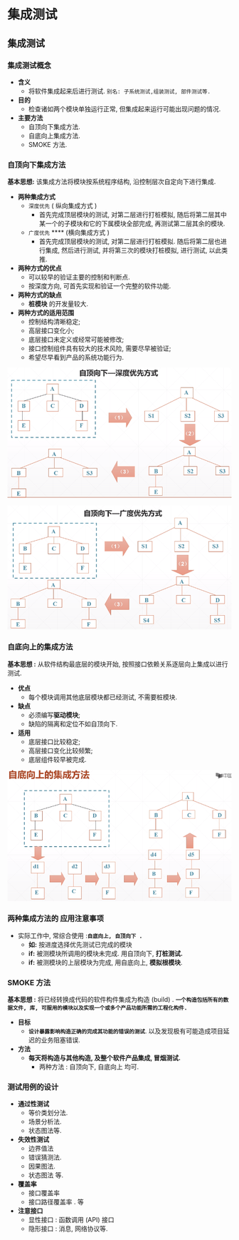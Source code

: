 # 集成测试

## 集成测试

### 集成测试概念

* **含义**
  * 将软件集成起来后进行测试.  `别名: 子系统测试,组装测试, 部件测试等.`
* **目的**
  * 检查诸如两个模块单独运行正常, 但集成起来运行可能出现问题的情况.
* **主要方法**
  * 自顶向下集成方法.
  * 自底向上集成方法.
  * SMOKE 方法.

### 自顶向下集成方法

**基本思想:**  该集成方法将模块按系统程序结构, 沿控制层次自定向下进行集成.

* **两种集成方式**
  * `深度优先`  \( 纵向集成方式 \)
    * 首先完成顶层模块的测试, 对第二层进行打桩模拟, 随后将第二层其中某一个的子模块和它的下属模块全部完成, 再测试第二层其余的模块.
  * `广度优先` ****  \(横向集成方式 \)
    * 首先完成顶层模块的测试, 对第二层进行打桩模拟. 随后将第二层也进行集成, 然后进行测试, 并将第三次的模块打桩模拟, 进行测试,  以此类推.
* **两种方式的优点**
  * 可以较早的验证主要的控制和判断点. 
  * 按深度方向, 可首先实现和验证一个完整的软件功能.
* **两种方式的缺点**
  * **桩模块** 的开发量较大.
* **两种方式的适用范围**
  * 控制结构清晰稳定;
  * 高层接口变化小;
  * 底层接口未定义或经常可能被修改;
  * 接口控制组件具有较大的技术风险, 需要尽早被验证;
  * 希望尽早看到产品的系统功能行为.

![&#x6DF1;&#x5EA6;&#x4F18;&#x5148;&#x65B9;&#x5F0F;&#x7684;&#x96C6;&#x6210;&#x65B9;&#x6CD5;](../.gitbook/assets/image%20%28196%29.png)

![&#x5E7F;&#x5EA6;&#x4F18;&#x5148;&#x65B9;&#x5F0F;](../.gitbook/assets/image%20%2826%29.png)

### 自底向上的集成方法

**基本思想  :**  从软件结构最底层的模块开始, 按照接口依赖关系逐层向上集成以进行测试.

* **优点**
  * 每个模块调用其他底层模块都已经测试, 不需要桩模块.
* **缺点**
  * 必须编写**驱动模块**;
  * 缺陷的隔离和定位不如自顶向下.
* **适用**
  * 底层接口比较稳定;
  * 高层接口变化比较频繁;
  * 底层组件较早被完成.

![&#x81EA;&#x5E95;&#x5411;&#x4E0A;&#x7684;&#x96C6;&#x6210;&#x65B9;&#x6CD5;](../.gitbook/assets/image%20%2858%29.png)

### 两种集成方法的 应用注意事项

* 实际工作中, 常综合使用 :**`自底向上, 自顶向下 .`**
  * **如:**   按进度选择优先测试已完成的模块
  * **if:**  被测模块所调用的模块未完成.  用自顶向下,  **打桩测试.**
  * **if:**  被测模块的上层模块为完成,  用自底向上,  **模拟根模块**.



### SMOKE 方法

**基本思想 :**  将已经转换成代码的软件构件集成为构造 \(build\) .  **`一个构造包括所有的数据文件, 库, 可服用的模块以及实现一个或多个产品功能所需的工程化构件.`**

* **目标**
  * **`设计暴露影响构造正确的完成其功能的错误的测试`**.  以及发现极有可能造成项目延迟的业务阻塞错误.
* **方法**
  * **每天将构造与其他构造,  及整个软件产品集成, 冒烟测试.**  
    * 两种方法 : 自顶向下, 自底向上   均可.



### 测试用例的设计

* **通过性测试**
  * 等价类划分法.
  * 场景分析法.
  * 状态图法等.
* **失效性测试**
  * 边界值法
  * 错误猜测法.
  * 因果图法.
  * 状态图法 等.
* **覆盖率**
  * 接口覆盖率
  * 接口路径覆盖率 . 等
* **注意接口**
  * 显性接口 : 函数调用 \(API\)  接口
  * 隐形接口 : 消息,  网络协议等.



